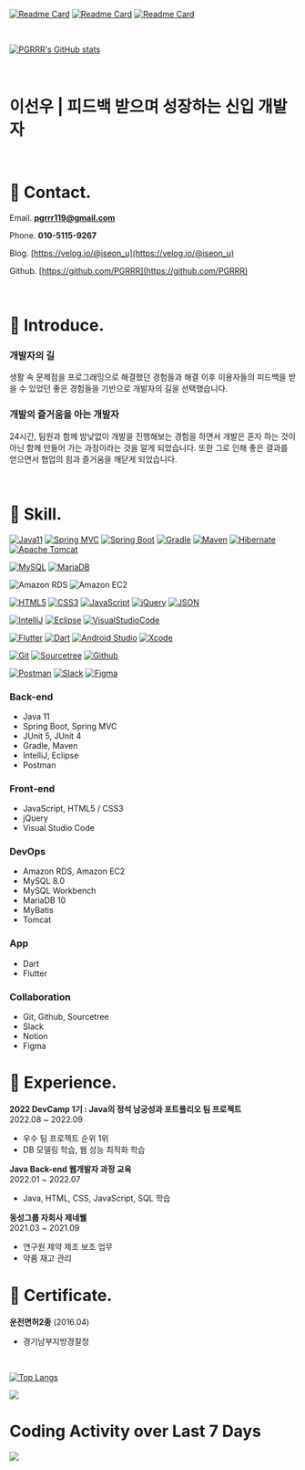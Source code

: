 [![Readme Card](https://github-readme-stats.vercel.app/api/pin/?username=pgrrr&repo=only-fresh)](https://github.com/PGRRR/only-fresh)
[![Readme Card](https://github-readme-stats.vercel.app/api/pin/?username=pgrrr&repo=one-delivery-BE)](https://github.com/PGRRR/one-delivery-BE)
[![Readme Card](https://github-readme-stats.vercel.app/api/pin/?username=pgrrr&repo=CJ-Logistics-prototype-app)](https://github.com/PGRRR/CJ-Logistics-prototype-app)

</br>

[![PGRRR's GitHub stats](https://github-readme-stats.vercel.app/api?username=pgrrr&show_icons=true&theme=prussian)](https://github.com/PGRRR)

</br>

# 이선우 | 피드백 받으며 성장하는 신입 개발자

</br>

# 📍 Contact.

Email. **pgrrr119@gmail.com**

Phone. **010-5115-9267**

Blog. [https://velog.io/@iseon_u](https://velog.io/@iseon_u)

Github. [https://github.com/PGRRR](https://github.com/PGRRR)

</br>

# 📍 Introduce.
### 개발자의 길

생활 속 문제점을 프로그래밍으로 해결했던 경험들과 해결 이후 이용자들의 피드백을 받을 수 있었던 좋은 경험들을 기반으로 개발자의 길을 선택했습니다.

### 개발의 즐거움을 아는 개발자

24시간, 팀원과 함께 밤낮없이 개발을 진행해보는 경험을 하면서 개발은 혼자 하는 것이 아닌 함께 만들어 가는 과정이라는 것을 알게 되었습니다. 또한 그로 인해 좋은 결과를 얻으면서 협업의 힘과 즐거움을 깨닫게 되었습니다.

</br>

# 📍 Skill.
[![Java11](https://img.shields.io/badge/Java11-007396.svg?&style=for-the-badge&logo=java&logoColor=white)](https://ko.wikipedia.org/wiki/%EC%9E%90%EB%B0%94_(%ED%94%84%EB%A1%9C%EA%B7%B8%EB%9E%98%EB%B0%8D_%EC%96%B8%EC%96%B4))
[![Spring MVC](https://img.shields.io/badge/Spring-6DB33F.svg?&style=for-the-badge&logo=spring&logoColor=white)](https://spring.io/)
[![Spring Boot](https://img.shields.io/badge/spring%20boot-6DB33F.svg?style=for-the-badge&logo=spring%20boot&logoColor=white)](https://spring.io/)
[![Gradle](https://img.shields.io/badge/gradle-02303A.svg?style=for-the-badge&logo=gradle&logoColor=white)](https://gradle.org/)
[![Maven](https://img.shields.io/badge/apache%20maven-C71A36.svg?style=for-the-badge&logo=apache%20maven&logoColor=white)](https://maven.apache.org/)
[![Hibernate](https://img.shields.io/badge/hibernate-beige.svg?style=for-the-badge&logo=hibernate&logoColor=59666C)](https://hibernate.org/)
[![Apache Tomcat](https://img.shields.io/badge/apache%20tomcat-F8DC75.svg?style=for-the-badge&logo=apache%20tomcat&logoColor=black)](https://tomcat.apache.org/)

[![MySQL](https://img.shields.io/badge/MySQL-4479A1.svg?style=for-the-badge&logo=MySQL&logoColor=white)](https://www.mysql.com/)
[![MariaDB](https://img.shields.io/badge/mariaDB-003545.svg?style=for-the-badge&logo=mariaDB&logoColor=C1775A)](https://mariadb.org/)

![Amazon RDS](https://img.shields.io/badge/Amazon%20RDS-527FFF.svg?style=for-the-badge&logo=Amazon%20RDS&logoColor=white)
![Amazon EC2](https://img.shields.io/badge/amazon%20ec2-orange.svg?style=for-the-badge&logo=amazon%20ec2&logoColor=white)

[![HTML5](https://img.shields.io/badge/HTML5-E34F26.svg?&style=for-the-badge&logo=HTML5&logoColor=white)](https://developer.mozilla.org/ko/docs/Web/HTML)
[![CSS3](https://img.shields.io/badge/CSS3-1572B6.svg?&style=for-the-badge&logo=CSS3&logoColor=white)](https://developer.mozilla.org/ko/docs/Web/CSS)
[![JavaScript](https://img.shields.io/badge/JavaScript-F7DF1E.svg?&style=for-the-badge&logo=JavaScript&logoColor=black)](https://www.javascript.com/)
[![jQuery](https://img.shields.io/badge/jquery-beige.svg?style=for-the-badge&logo=jquery&logoColor=0769AD)](https://jquery.com/)
[![JSON](https://img.shields.io/badge/json-beige.svg?style=for-the-badge&logo=json&logoColor=black)](https://www.json.org/json-en.html)

[![IntelliJ](https://img.shields.io/badge/IntelliJ-beige.svg?style=for-the-badge&logo=IntelliJIDEA&logoColor=black)](https://www.jetbrains.com/ko-kr/idea/)
[![Eclipse](https://img.shields.io/badge/Eclipse-beige.svg?style=for-the-badge&logo=Eclipse&logoColor=2C2255)](https://www.eclipse.org/)
[![VisualStudioCode](https://img.shields.io/badge/Visual%20Studio%20Code-black.svg?style=for-the-badge&logo=VisualStudioCode&logoColor=007ACC)](https://code.visualstudio.com/)

[![Flutter](https://img.shields.io/badge/Flutter-beige.svg?style=for-the-badge&logo=Flutter&logoColor=02569B)](https://flutter.dev/)
[![Dart](https://img.shields.io/badge/dart-111B26.svg?style=for-the-badge&logo=dart&logoColor=0175C2)](https://dart.dev/)
[![Android Studio](https://img.shields.io/badge/android%20studio-beige.svg?style=for-the-badge&logo=android%20studio&logoColor=3DDC84)](https://developer.android.com/?hl=ko)
[![Xcode](https://img.shields.io/badge/xcode-beige.svg?style=for-the-badge&logo=xcode&logoColor=147EFB)](https://developer.apple.com/xcode/)

[![Git](https://img.shields.io/badge/Git-beige.svg?style=for-the-badge&logo=Git&logoColor=F05032)](https://git-scm.com/)
[![Sourcetree](https://img.shields.io/badge/Sourcetree-beige.svg?style=for-the-badge&logo=Sourcetree&logoColor=0052CC)](https://www.sourcetreeapp.com/)
[![Github](https://img.shields.io/badge/Github-181717.svg?style=for-the-badge&logo=Github&logoColor=white)](https://github.com/)

[![Postman](https://img.shields.io/badge/postman-beige.svg?style=for-the-badge&logo=postman&logoColor=FF6C37)](https://www.postman.com/)
[![Slack](https://img.shields.io/badge/slack-4A154B.svg?style=for-the-badge&logo=slack&logoColor=white)](https://slack.com/intl/ko-kr/)
[![Figma](https://img.shields.io/badge/Figma-1E1E1E.svg?style=for-the-badge&logo=Figma&logoColor=white)](https://www.figma.com/)


### Back-end

- Java 11
- Spring Boot, Spring MVC
- JUnit 5, JUnit 4
- Gradle, Maven
- IntelliJ, Eclipse
- Postman

### Front-end

- JavaScript, HTML5 / CSS3
- jQuery
- Visual Studio Code

### DevOps

- Amazon RDS, Amazon EC2
- MySQL 8.0
- MySQL Workbench
- MariaDB 10
- MyBatis
- Tomcat

### App

- Dart
- Flutter

### Collaboration

- Git, Github, Sourcetree
- Slack
- Notion
- Figma

# 📍 Experience.

**2022 DevCamp 1기 : Java의 정석 남궁성과 포트폴리오 팀 프로젝트**
</br>
2022.08 ~ 2022.09

- 우수 팀 프로젝트 순위 1위
- DB 모델링 학습, 웹 성능 최적화 학습

**Java Back-end 웹개발자 과정 교육**
</br>
2022.01 ~ 2022.07

- Java, HTML, CSS, JavaScript, SQL 학습

**동성그룹 자회사 제네웰**
</br>
2021.03 ~ 2021.09

- 연구원 제약 제조 보조 업무
- 약품 재고 관리

# 📍 C**ertificate.**

**운전면허2종** (2016.04)
- 경기남부지방경찰청

</br>

[![Top Langs](https://github-readme-stats.vercel.app/api/top-langs/?username=pgrrr&hide=html,tex)](https://github.com/PGRRR)

<a href="https://wakatime.com"><img src="https://wakatime.com/share/@9b088db3-8ede-4dad-9a4b-63489f41376c/c1f1053d-57a5-4c5d-bb93-9b8c24205f0e.png" /></a>

# Coding Activity over Last 7 Days
<a href="https://wakatime.com"><img src="https://wakatime.com/share/@9b088db3-8ede-4dad-9a4b-63489f41376c/01409e01-50a2-406e-b5d2-6dfc24795721.png" /></a>
</br>
